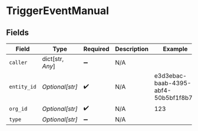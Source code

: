 # TriggerEventManual


## Fields

| Field                                | Type                                 | Required                             | Description                          | Example                              |
| ------------------------------------ | ------------------------------------ | ------------------------------------ | ------------------------------------ | ------------------------------------ |
| `caller`                             | dict[str, *Any*]                     | :heavy_minus_sign:                   | N/A                                  |                                      |
| `entity_id`                          | *Optional[str]*                      | :heavy_check_mark:                   | N/A                                  | e3d3ebac-baab-4395-abf4-50b5bf1f8b74 |
| `org_id`                             | *Optional[str]*                      | :heavy_check_mark:                   | N/A                                  | 123                                  |
| `type`                               | *Optional[str]*                      | :heavy_minus_sign:                   | N/A                                  |                                      |
